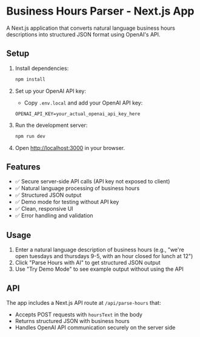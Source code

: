 # Business Hours Parser - Next.js App

A Next.js application that converts natural language business hours descriptions into structured JSON format using OpenAI's API.

## Setup

1. Install dependencies:
   ```bash
   npm install
   ```

2. Set up your OpenAI API key:
   - Copy `.env.local` and add your OpenAI API key:
   ```
   OPENAI_API_KEY=your_actual_openai_api_key_here
   ```

3. Run the development server:
   ```bash
   npm run dev
   ```

4. Open [http://localhost:3000](http://localhost:3000) in your browser.

## Features

- ✅ Secure server-side API calls (API key not exposed to client)
- ✅ Natural language processing of business hours
- ✅ Structured JSON output
- ✅ Demo mode for testing without API key
- ✅ Clean, responsive UI
- ✅ Error handling and validation

## Usage

1. Enter a natural language description of business hours (e.g., "we're open tuesdays and thursdays 9-5, with an hour closed for lunch at 12")
2. Click "Parse Hours with AI" to get structured JSON output
3. Use "Try Demo Mode" to see example output without using the API

## API

The app includes a Next.js API route at `/api/parse-hours` that:
- Accepts POST requests with `hoursText` in the body
- Returns structured JSON with business hours
- Handles OpenAI API communication securely on the server side
